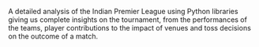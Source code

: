 A detailed analysis of the Indian Premier League using Python libraries  giving us complete insights on the tournament, from the performances of the teams, player contributions to the impact of venues and toss decisions on the outcome of a match.
